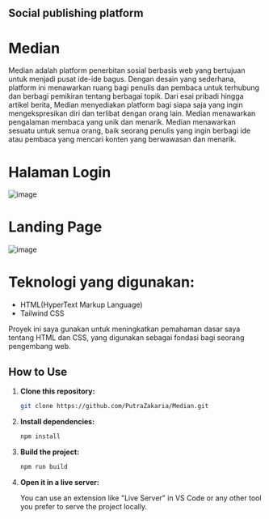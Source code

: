 ## Social publishing platform

# Median

Median adalah platform penerbitan sosial berbasis web yang bertujuan untuk menjadi pusat ide-ide bagus. Dengan desain yang sederhana, platform ini menawarkan ruang bagi penulis dan pembaca untuk terhubung dan berbagi pemikiran tentang berbagai topik. Dari esai pribadi hingga artikel berita, Median menyediakan platform bagi siapa saja yang ingin mengekspresikan diri dan terlibat dengan orang lain. Median menawarkan pengalaman membaca yang unik dan menarik.  Median menawarkan sesuatu untuk semua orang, baik seorang penulis yang ingin berbagi ide atau pembaca yang mencari konten yang berwawasan dan menarik.

# Halaman Login
![image](https://github.com/user-attachments/assets/911667f7-45b1-484d-9fee-032f4917df4d)

# Landing Page
![image](https://github.com/user-attachments/assets/b3b98d9b-b019-40cf-8281-a9ba5ca50560)

# Teknologi yang digunakan:
<ul>
  <li>HTML(HyperText Markup Language)</li>
  <li>Tailwind CSS</li>
</ul>

Proyek ini saya gunakan untuk meningkatkan pemahaman dasar saya tentang HTML dan CSS, yang digunakan sebagai fondasi bagi seorang pengembang web.

## How to Use

1. **Clone this repository:**

    ```bash
    git clone https://github.com/PutraZakaria/Median.git
    ```

2. **Install dependencies:**

    ```bash
    npm install
    ```

3. **Build the project:**

    ```bash
    npm run build
    ```

4. **Open it in a live server:**

    You can use an extension like "Live Server" in VS Code or any other tool you prefer to serve the project locally.
